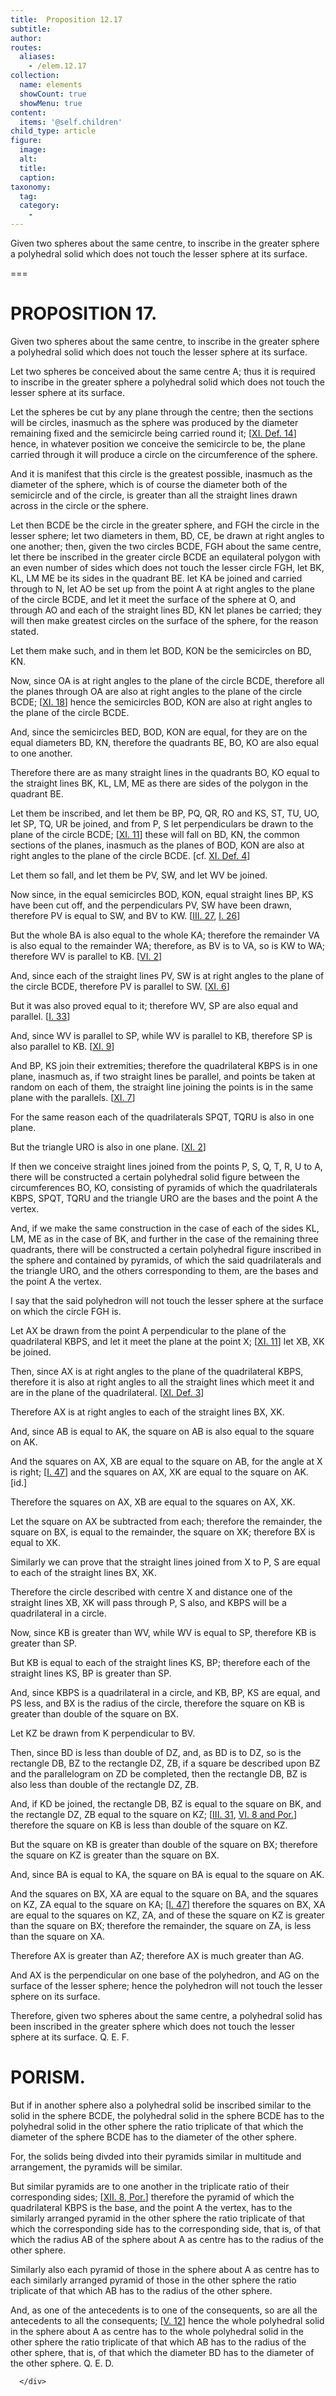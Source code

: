 ```yaml
---
title:  Proposition 12.17
subtitle: 
author:
routes:
  aliases:
    - /elem.12.17
collection:
  name: elements
  showCount: true
  showMenu: true
content:
  items: '@self.children'
child_type: article
figure:
  image:
  alt:
  title:
  caption:
taxonomy:
  tag:
  category:
    - 
---
```


<p><hi rend="ital">Given two spheres about the same centre</hi>, <hi rend="ital">to inscribe in the greater sphere a polyhedral solid which does not touch the lesser sphere at its surface.</hi>
      </p>

===

<h1>PROPOSITION 17.</h1>
<p><span class="ital">Given two spheres about the same centre</span>, <span class="ital">to inscribe in the greater sphere a polyhedral solid which does not touch the lesser sphere at its surface.</span>
      </p>

<p>Let two spheres be conceived about the same centre <span class="ital">A</span>; thus it is required to inscribe in the greater sphere a polyhedral solid which does not touch the lesser sphere at its surface. 
      </p>

<p>Let the spheres be cut by any plane through the centre; then the sections will be circles, inasmuch as the sphere was produced by the diameter remaining fixed and the semicircle being carried round it; [<a href="/elem.11.def.14">XI. Def. 14</a>] hence, in whatever position we conceive the semicircle to be, the plane carried through it will produce a circle on the circumference of the sphere. </p>

<p>And it is manifest that this circle is the greatest possible, <pb n="426"/>inasmuch as the diameter of the sphere, which is of course the diameter both of the semicircle and of the circle, is greater than all the straight lines drawn across in the circle or the sphere. </p>

<p>Let then <span class="ital">BCDE</span> be the circle in the greater sphere, and <span class="ital">FGH</span> the circle in the lesser sphere; let two diameters in them, <span class="ital">BD</span>, <span class="ital">CE</span>, be drawn at right angles to one another; then, given the two circles <span class="ital">BCDE</span>, <span class="ital">FGH</span> about the same centre, let there be inscribed in the greater circle <span class="ital">BCDE</span> an equilateral polygon with an even number of sides which does not touch the lesser circle <span class="ital">FGH</span>, let <span class="ital">BK</span>, <span class="ital">KL</span>, <span class="ital">LM</span>
       <span class="ital">ME</span> be its sides in the quadrant <span class="ital">BE</span>. let <span class="ital">KA</span> be joined and carried through to <span class="ital">N</span>, let <span class="ital">AO</span> be set up from the point <span class="ital">A</span> at right angles to the plane of the circle <span class="ital">BCDE</span>, and let it meet the surface of the sphere at <span class="ital">O</span>, and through <span class="ital">AO</span> and each of the straight lines <span class="ital">BD</span>, <span class="ital">KN</span> let planes be carried; they will then make greatest circles on the surface of the sphere, for the reason stated. </p>

<p>Let them make such, and in them let <span class="ital">BOD</span>, <span class="ital">KON</span> be the semicircles on <span class="ital">BD</span>, <span class="ital">KN</span>. </p>

<p>Now, since <span class="ital">OA</span> is at right angles to the plane of the circle <span class="ital">BCDE</span>, therefore all the planes through <span class="ital">OA</span> are also at right angles to the plane of the circle <span class="ital">BCDE</span>; [<a href="/elem.11.18">XI. 18</a>] hence the semicircles <span class="ital">BOD</span>, <span class="ital">KON</span> are also at right angles to the plane of the circle <span class="ital">BCDE</span>. </p>

<p>And, since the semicircles <span class="ital">BED</span>, <span class="ital">BOD</span>, <span class="ital">KON</span> are equal, for they are on the equal diameters <span class="ital">BD</span>, <span class="ital">KN</span>, therefore the quadrants <span class="ital">BE</span>, <span class="ital">BO</span>, <span class="ital">KO</span> are also equal to one another. </p>

<p>Therefore there are as many straight lines in the quadrants <span class="ital">BO</span>, <span class="ital">KO</span> equal to the straight lines <span class="ital">BK</span>, <span class="ital">KL</span>, <span class="ital">LM</span>, <span class="ital">ME</span> as there are sides of the polygon in the quadrant <span class="ital">BE</span>. </p>

<p>Let them be inscribed, and let them be <span class="ital">BP</span>, <span class="ital">PQ</span>, <span class="ital">QR</span>, <span class="ital">RO</span> and <span class="ital">KS</span>, <span class="ital">ST</span>, <span class="ital">TU</span>, <span class="ital">UO</span>, let <span class="ital">SP</span>, <span class="ital">TQ</span>, <span class="ital">UR</span> be joined, <pb n="427"/>and from <span class="ital">P</span>, <span class="ital">S</span> let perpendiculars be drawn to the plane of the circle <span class="ital">BCDE</span>; [<a href="/elem.11.11">XI. 11</a>] these will fall on <span class="ital">BD</span>, <span class="ital">KN</span>, the common sections of the planes, inasmuch as the planes of <span class="ital">BOD</span>, <span class="ital">KON</span> are also at right angles to the plane of the circle <span class="ital">BCDE</span>. [cf. <a href="/elem.11.def.4">XI. Def. 4</a>] </p>

<p>Let them so fall, and let them be <span class="ital">PV</span>, <span class="ital">SW</span>, and let <span class="ital">WV</span> be joined. </p>

<p>Now since, in the equal semicircles <span class="ital">BOD</span>, <span class="ital">KON</span>, equal straight lines <span class="ital">BP</span>, <span class="ital">KS</span> have been cut off, and the perpendiculars <span class="ital">PV</span>, <span class="ital">SW</span> have been drawn, therefore <span class="ital">PV</span> is equal to <span class="ital">SW</span>, and <span class="ital">BV</span> to <span class="ital">KW</span>. [<a href="/elem.3.27">III. 27</a>, <a href="/elem.1.26">I. 26</a>] </p>

<p>But the whole <span class="ital">BA</span> is also equal to the whole <span class="ital">KA</span>; therefore the remainder <span class="ital">VA</span> is also equal to the remainder <span class="ital">WA</span>; therefore, as <span class="ital">BV</span> is to <span class="ital">VA</span>, so is <span class="ital">KW</span> to <span class="ital">WA</span>; therefore <span class="ital">WV</span> is parallel to <span class="ital">KB</span>. [<a href="/elem.6.2">VI. 2</a>] </p>

<p>And, since each of the straight lines <span class="ital">PV</span>, <span class="ital">SW</span> is at right angles to the plane of the circle <span class="ital">BCDE</span>, therefore <span class="ital">PV</span> is parallel to <span class="ital">SW</span>. [<a href="/elem.11.6">XI. 6</a>] </p>

<p>But it was also proved equal to it; therefore <span class="ital">WV</span>, <span class="ital">SP</span> are also equal and parallel. [<a href="/elem.1.33">I. 33</a>] </p>

<p>And, since <span class="ital">WV</span> is parallel to <span class="ital">SP</span>, while <span class="ital">WV</span> is parallel to <span class="ital">KB</span>, therefore <span class="ital">SP</span> is also parallel to <span class="ital">KB</span>. [<a href="/elem.11.9">XI. 9</a>] </p>

<p>And <span class="ital">BP</span>, <span class="ital">KS</span> join their extremities; therefore the quadrilateral <span class="ital">KBPS</span> is in one plane, inasmuch as, if two straight lines be parallel, and points be taken at random on each of them, the straight line joining the points is in the same plane with the parallels. [<a href="/elem.11.7">XI. 7</a>] </p>

<p>For the same reason each of the quadrilaterals <span class="ital">SPQT</span>, <span class="ital">TQRU</span> is also in one plane. </p>

<p>But the triangle <span class="ital">URO</span> is also in one plane. [<a href="/elem.11.2">XI. 2</a>] </p>

<p>If then we conceive straight lines joined from the points <span class="ital">P</span>, <span class="ital">S</span>, <span class="ital">Q</span>, <span class="ital">T</span>, <span class="ital">R</span>, <span class="ital">U</span> to <span class="ital">A</span>, there will be constructed a certain polyhedral solid figure between the circumferences <span class="ital">BO</span>, <span class="ital">KO</span>, consisting of pyramids of which the quadrilaterals <span class="ital">KBPS</span>, <span class="ital">SPQT</span>, <span class="ital">TQRU</span> and the triangle <span class="ital">URO</span> are the bases and the point <span class="ital">A</span> the vertex. <pb n="428"/></p>

<p>And, if we make the same construction in the case of each of the sides <span class="ital">KL</span>, <span class="ital">LM</span>, <span class="ital">ME</span> as in the case of <span class="ital">BK</span>, and further in the case of the remaining three quadrants, there will be constructed a certain polyhedral figure inscribed in the sphere and contained by pyramids, of which the said quadrilaterals and the triangle <span class="ital">URO</span>, and the others corresponding to them, are the bases and the point <span class="ital">A</span> the vertex. </p>

<p>I say that the said polyhedron will not touch the lesser sphere at the surface on which the circle <span class="ital">FGH</span> is. </p>

<p>Let <span class="ital">AX</span> be drawn from the point <span class="ital">A</span> perpendicular to the plane of the quadrilateral <span class="ital">KBPS</span>, and let it meet the plane at the point <span class="ital">X</span>; [<a href="/elem.11.11">XI. 11</a>] let <span class="ital">XB</span>, <span class="ital">XK</span> be joined. </p>

<p>Then, since <span class="ital">AX</span> is at right angles to the plane of the quadrilateral <span class="ital">KBPS</span>, therefore it is also at right angles to all the straight lines which meet it and are in the plane of the quadrilateral. [<a href="/elem.11.def.3">XI. Def. 3</a>] </p>

<p>Therefore <span class="ital">AX</span> is at right angles to each of the straight lines <span class="ital">BX</span>, <span class="ital">XK</span>. </p>

<p>And, since <span class="ital">AB</span> is equal to <span class="ital">AK</span>, the square on <span class="ital">AB</span> is also equal to the square on <span class="ital">AK</span>. </p>

<p>And the squares on <span class="ital">AX</span>, <span class="ital">XB</span> are equal to the square on <span class="ital">AB</span>, for the angle at <span class="ital">X</span> is right; [<a href="/elem.1.47">I. 47</a>] and the squares on <span class="ital">AX</span>, <span class="ital">XK</span> are equal to the square on <span class="ital">AK</span>. [<span class="ital">id</span>.] </p>

<p>Therefore the squares on <span class="ital">AX</span>, <span class="ital">XB</span> are equal to the squares on <span class="ital">AX</span>, <span class="ital">XK</span>. </p>

<p>Let the square on <span class="ital">AX</span> be subtracted from each; therefore the remainder, the square on <span class="ital">BX</span>, is equal to the remainder, the square on <span class="ital">XK</span>; therefore <span class="ital">BX</span> is equal to <span class="ital">XK</span>. </p>

<p>Similarly we can prove that the straight lines joined from <span class="ital">X</span> to <span class="ital">P</span>, <span class="ital">S</span> are equal to each of the straight lines <span class="ital">BX</span>, <span class="ital">XK</span>. <pb n="429"/></p>

<p>Therefore the circle described with centre <span class="ital">X</span> and distance one of the straight lines <span class="ital">XB</span>, <span class="ital">XK</span> will pass through <span class="ital">P</span>, <span class="ital">S</span> also, and <span class="ital">KBPS</span> will be a quadrilateral in a circle. </p>

<p>Now, since <span class="ital">KB</span> is greater than <span class="ital">WV</span>, while <span class="ital">WV</span> is equal to <span class="ital">SP</span>, therefore <span class="ital">KB</span> is greater than <span class="ital">SP</span>. </p>

<p>But <span class="ital">KB</span> is equal to each of the straight lines <span class="ital">KS</span>, <span class="ital">BP</span>; therefore each of the straight lines <span class="ital">KS</span>, <span class="ital">BP</span> is greater than <span class="ital">SP</span>. </p>

<p>And, since <span class="ital">KBPS</span> is a quadrilateral in a circle, and <span class="ital">KB</span>, <span class="ital">BP</span>, <span class="ital">KS</span> are equal, and <span class="ital">PS</span> less, and <span class="ital">BX</span> is the radius of the circle, therefore the square on <span class="ital">KB</span> is greater than double of the square on <span class="ital">BX</span>. </p>

<p>Let <span class="ital">KZ</span> be drawn from <span class="ital">K</span> perpendicular to <span class="ital">BV</span>. </p>

<p>Then, since <span class="ital">BD</span> is less than double of <span class="ital">DZ</span>, and, as <span class="ital">BD</span> is to <span class="ital">DZ</span>, so is the rectangle <span class="ital">DB</span>, <span class="ital">BZ</span> to the rectangle <span class="ital">DZ</span>, <span class="ital">ZB</span>, if a square be described upon <span class="ital">BZ</span> and the parallelogram on <span class="ital">ZD</span> be completed, then the rectangle <span class="ital">DB</span>, <span class="ital">BZ</span> is also less than double of the rectangle <span class="ital">DZ</span>, <span class="ital">ZB</span>. </p>

<p>And, if <span class="ital">KD</span> be joined, the rectangle <span class="ital">DB</span>, <span class="ital">BZ</span> is equal to the square on <span class="ital">BK</span>, and the rectangle <span class="ital">DZ</span>, <span class="ital">ZB</span> equal to the square on <span class="ital">KZ</span>; [<a href="/elem.3.31">III. 31</a>, <a href="/elem.6.8 elem.6.8.p.1">VI. 8 and Por.</a>] therefore the square on <span class="ital">KB</span> is less than double of the square on <span class="ital">KZ</span>. </p>

<p>But the square on <span class="ital">KB</span> is greater than double of the square on <span class="ital">BX</span>; therefore the square on <span class="ital">KZ</span> is greater than the square on <span class="ital">BX</span>. </p>

<p>And, since <span class="ital">BA</span> is equal to <span class="ital">KA</span>, the square on <span class="ital">BA</span> is equal to the square on <span class="ital">AK</span>. </p>

<p>And the squares on <span class="ital">BX</span>, <span class="ital">XA</span> are equal to the square on <span class="ital">BA</span>, and the squares on <span class="ital">KZ</span>, <span class="ital">ZA</span> equal to the square on <span class="ital">KA</span>; [<a href="/elem.1.47">I. 47</a>] therefore the squares on <span class="ital">BX</span>, <span class="ital">XA</span> are equal to the squares on <span class="ital">KZ</span>, <span class="ital">ZA</span>, <pb n="430"/>and of these the square on <span class="ital">KZ</span> is greater than the square on <span class="ital">BX</span>; therefore the remainder, the square on <span class="ital">ZA</span>, is less than the square on <span class="ital">XA</span>. </p>

<p>Therefore <span class="ital">AX</span> is greater than <span class="ital">AZ</span>; therefore <span class="ital">AX</span> is much greater than <span class="ital">AG</span>. </p>

<p>And <span class="ital">AX</span> is the perpendicular on one base of the polyhedron, and <span class="ital">AG</span> on the surface of the lesser sphere; hence the polyhedron will not touch the lesser sphere on its surface. </p>

<p>Therefore, given two spheres about the same centre, a polyhedral solid has been inscribed in the greater sphere which does not touch the lesser sphere at its surface. Q. E. F. </p>
<div id="elem.12.17.p.1" class="porism">
       <h1>PORISM.</h1>
       
<p>But if in another sphere also a polyhedral solid be inscribed similar to the solid in the sphere <span class="ital">BCDE</span>, the polyhedral solid in the sphere <span class="ital">BCDE</span> has to the polyhedral solid in the other sphere the ratio triplicate of that which the diameter of the sphere <span class="ital">BCDE</span> has to the diameter of the other sphere. </p>

       
<p>For, the solids being divded into their pyramids similar in multitude and arrangement, the pyramids will be similar. </p>

       
<p>But similar pyramids are to one another in the triplicate ratio of their corresponding sides; [<a href="/elem.12.8.p.1">XII. 8, Por.</a>] therefore the pyramid of which the quadrilateral <span class="ital">KBPS</span> is the base, and the point <span class="ital">A</span> the vertex, has to the similarly arranged pyramid in the other sphere the ratio triplicate of that which the corresponding side has to the corresponding side, that is, of that which the radius <span class="ital">AB</span> of the sphere about <span class="ital">A</span> as centre has to the radius of the other sphere. </p>

       
<p>Similarly also each pyramid of those in the sphere about <span class="ital">A</span> as centre has to each similarly arranged pyramid of those in the other sphere the ratio triplicate of that which <span class="ital">AB</span> has to the radius of the other sphere. </p>

       
<p>And, as one of the antecedents is to one of the consequents, so are all the antecedents to all the consequents; [<a href="/elem.5.12">V. 12</a>] <pb n="431"/>hence the whole polyhedral solid in the sphere about <span class="ital">A</span> as centre has to the whole polyhedral solid in the other sphere the ratio triplicate of that which <span class="ital">AB</span> has to the radius of the other sphere, that is, of that which the diameter <span class="ital">BD</span> has to the diameter of the other sphere. Q. E. D.</p>

      </div>
